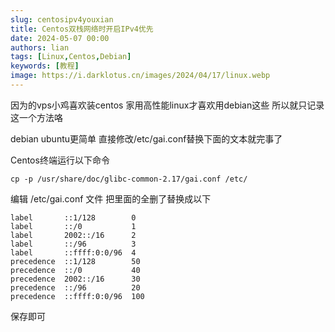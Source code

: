 ```yaml
---
slug: centosipv4youxian
title: Centos双栈网络时开启IPv4优先
date: 2024-05-07 00:00
authors: lian
tags: [Linux,Centos,Debian]
keywords: [教程]
image: https://i.darklotus.cn/images/2024/04/17/linux.webp
---
```


因为的vps小鸡喜欢装centos 家用高性能linux才喜欢用debian这些 所以就只记录这一个方法咯

debian ubuntu更简单 直接修改/etc/gai.conf替换下面的文本就完事了

<!-- truncate -->

Centos终端运行以下命令

```
cp -p /usr/share/doc/glibc-common-2.17/gai.conf /etc/
```

编辑 /etc/gai.conf 文件 把里面的全删了替换成以下

```
label       ::1/128        0
label       ::/0           1
label       2002::/16      2
label       ::/96          3
label       ::ffff:0:0/96  4
precedence  ::1/128        50
precedence  ::/0           40
precedence  2002::/16      30
precedence  ::/96          20
precedence  ::ffff:0:0/96  100
```

保存即可
